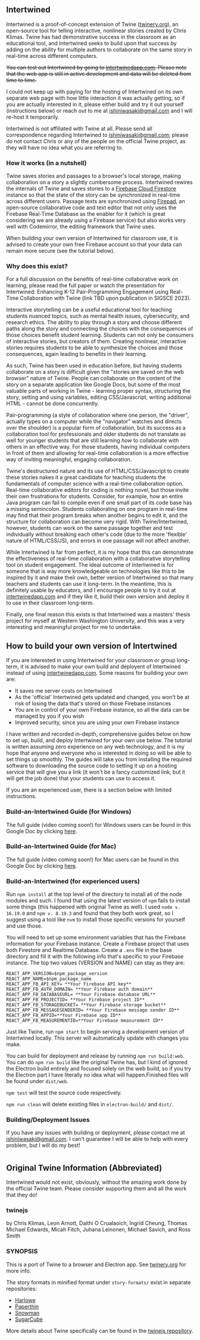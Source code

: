 ## Intertwined
Intertwined is a proof-of-concept extension of Twine ([twinery.org](https://twinery.org)), an open-source tool for telling interactive, nonlinear stories created by Chris Klimas. Twine has had demonstrative success in the classroom as an educational tool, and Intertwined seeks to build upon that success by adding on the ability for multiple authors to collaborate on the same story in real-time across different computers.

~~You can test out Intertwined by going to [intertwinedapp.com](https://intertwinedapp.com). Please note that the web app is still in active development and data will be deleted from time to time.~~

I could not keep up with paying for the hosting of Intertwined on its own separate web page with how little interaction it was actually getting, so if you are actually interested in it, please either build and try it out yourself (instructions below) or reach out to me at ishiniwasaki@gmail.com and I will re-host it temporarily. 

Intertwined is not affiliated with Twine at all. Please send all correspondence regarding Intertwined to ishiniwasaki@gmail.com; please do not contact Chris or any of the people on the official Twine project, as they will have no idea what you are referring to.

### How it works (in a nutshell)

Twine saves stories and passages to a browser's local storage, making collaboration on a story a slightly cumbersome process. Intertwined rewires the internals of Twine and saves stories to a [Firebase Cloud Firestore](https://firebase.google.com/docs/firestore) instance so that the state of the story can be synchronized in real-time across different users. Passage texts are synchronized using [Firepad](https://firepad.io), an open-source collaborative code and text editor that not only uses the Firebase Real-Time Database as the enabler for it (which is great considering we are already using a Firebase service) but also works very well with Codemirror, the editing framework that Twine uses.

When building your own version of Intertwined for classroom use, it is advised to create your own free Firebase account so that your data can remain more secure (see the tutorial below).

### Why does this exist?

For a full discussion on the benefits of real-time collaborative work on learning, please read the full paper or watch the presentation for Intertwined: Enhancing K-12 Pair-Programming Engagement using Real-Time Collaboration with Twine (link TBD upon publication in SIGSCE 2023).

Interactive storytelling can be a useful educational tool for teaching students nuanced topics, such as mental health issues, cybersecurity, and research ethics. The ability to play through a story and choose different paths along the story and connecting the choices with the consequences of those choices benefit student learning. Students can not only be consumers of interactive stories, but creators of them. Creating nonlinear, interactive stories requires students to be able to synthesize the choices and those consequences, again leading to benefits in their learning.

As such, Twine has been used in education before, but having students collaborate on a story is difficult given the "stories are saved on the web browser" nature of Twine. People can collaborate on the content of the story on a separate application like Google Docs, but some of the most valuable parts of working in Twine - learning proper syntax, structuring the story, setting and using variables, editing CSS/Javascript, writing additional HTML - cannot be done concurrently.

Pair-programming (a style of collaboration where one person, the "driver", actually types on a computer while the "navigator" watches and directs over the shoulder) is a popular form of collaboration, but its success as a collaboration tool for professionals and older students do not translate as well for younger students that are still learning *how* to collaborate with others in an effective way. For those students, having individual computers in front of them and allowing for real-time collaboration is a more effective way of inviting meaningful, engaging collaboration.

Twine's destructured nature and its use of HTML/CSS/Javascript to create these stories nakes it a great candidate for teaching students the fundamentals of computer science with a real-time collaboration option. Real-time collaborative editors for coding is nothing novel, but those invite their own frustrations for students. Consider, for example, how an entire Java program can fail to compile even if one small part of its code base has a missing semincolon. Students collaborating on one program in real-time may find that their program breaks when another begins to edit it, and the structure for collaboration can become very rigid. With Twine/Intertwined, however, students can work on the same passage together and test individually without breaking each other's code (due to the more 'flexible' nature of HTML/CSS/JS), and errors in one passage will not affect another.

While Intertwined is far from perfect, it is my hope that this can demonstrate the effectiveness of real-time collaboration with a collaborative storytelling tool on student engagement. The ideal outcome of Intertwined is for someone that is way more knowledgeable on technologies like this to be inspired by it and make their own, better version of Intertwined so that many teachers and students can use it long-term. In the meantime, this is definitely usable by educators, and I encourage people to try it out at [intertwinedapp.com](https://intertwinedapp.com) and if they like it, build their own version and deploy it to use in their classroom long-term.

Finally, one final reason this exists is that Intertwined was a masters' thesis project for myself at Western Washington University, and this was a very interesting and meaningful project for me to undertake.

## How to build your own version of Intertwined

If you are interested in using Intertwined for your classroom or group long-term, it is advised to make your own build and deployent of Intertwined instead of using [intertwinedapp.com](https://intertwinedapp.com). Some reasons for building your own are:

- It saves me server costs on Intertwined
- As the 'official' Intertwined gets updated and changed, you won't be at risk of losing the data that's stored on those Firebase instances
- You are in control of your own Firebase instance, so all the data can be managed by you if you wish
- Improved security, since you are using your own Firebase instance

I have written and recorded in-depth, comprehensive guides below on how to set up, build, and deploy Intertwined for your own use below. The tutorial is written assuming zero experience on any web technology, and it is my hope that anyone and everyone who is interested in doing so will be able to set things up smoothly. The guides will take you from installing the required software to downloading the source code to setting it up on a hosting service that will give you a link (it won't be a fancy customized link, but it will get the job done) that your students can use to access it.

If you are an experienced user, there is a section below with limited instructions.

### Build-an-Intertwined Guide (for Windows)

The full guide (video coming soon!) for Windows users can be found in this Google Doc by clicking [here](https://docs.google.com/document/d/1_Hr7p6dKw3aDZh_qTMeqSWuDN38_eLwGCG2WpeIZt14/edit?usp=sharing).

### Build-an-Intertwined Guide (for Mac)

The full guide (video coming soon!) for Mac users can be found in this Google Doc by clicking [here](https://docs.google.com/document/d/1_mLqJVHI_T32qyCHFi0BRF7PxjlKxVGC0W2HHGNnbVw/edit?usp=sharing).

### Build-an-Intertwined (for experienced users)

Run `npm install` at the top level of the directory to install all of the node modules and such. I found that using the latest version of `npm` fails to install some things (this happened with original Twine as well). I used `node v. 16.19.0` and `npm v. 8.19.3` and found that they both work great, so I suggest using a tool like `nvm` to install those specific versions for yourself and use those.

You will need to set up some environment variables that has the Firebase information for your Firebase instance. Create a Firebase project that uses both Firestore and Realtime Database. Create a `.env` file in the base directory and fill it with the following info that's specific to your Firebase instance. The top two values (VERSION and NAME) can stay as they are:

```
REACT_APP_VERSION=$npm_package_version
REACT_APP_NAME=$npm_package_name
REACT_APP_FB_API_KEY= **Your Firebase API key**
REACT_APP_FB_AUTH_DOMAIN= **Your Firebase auth domain**
REACT_APP_FB_DATABASEURL= **Your Firebase database URL**
REACT_APP_FB_PROJECTID= **Your Firebase project ID**
REACT_APP_FB_STORAGEBUCKET= **Your Firebase storage bucket**
REACT_APP_FB_MESSAGESENDERID= **Your Firebase message sender ID**
REACT_APP_FB_APPID=**Your Firebase app ID**
REACT_APP_FB_MEASUREMENTID=**Your Firebase measurement ID**
```

Just like Twine, run `npm start` to begin serving a development version of Intertwined locally. This server will automatically update with changes you make.

You can build for deployment and release by running `npm run build:web`. You can do `npm run build` like the original Twine has, but I kind of ignored the Electron build entirely and focused solely on the web build, so if you try the Electron part I have literally no idea what will happen.Finished files will be found under `dist/web`.

`npm test` will test the source code respectively.

`npm run clean` will delete existing files in `electron-build/` and `dist/`.

### Building/Deployment Issues
If you have any issues with building or deployment, please contact me at ishiniwasaki@gmail.com. I can't guarantee I will be able to help with every problem, but I will do my best! 

#
## Original Twine Information (Abbreviated)

Intertwined would not exist, obviously, without the amazing work done by the official Twine team. Please consider supporting them and all the work that they do!

### twinejs

by Chris Klimas, Leon Arnott, Daithi O Crualaoich, Ingrid Cheung, Thomas Michael
Edwards, Micah Fitch, Juhana Leinonen, Michael Savich, and Ross Smith

### SYNOPSIS

This is a port of Twine to a browser and Electron app. See
[twinery.org](https://twinery.org) for more info.

The story formats in minified format under `story-formats/` exist in separate
repositories:

-   [Harlowe](https://bitbucket.org/_L_/harlowe)
-   [Paperthin](https://github.com/klembot/paperthin)
-   [Snowman](https://github.com/klembot/snowman)
-   [SugarCube](https://bitbucket.org/tmedwards/sugarcube)

More details about Twine specifically can be found in the [twinejs repository](https://github.com/klembot/twinejs).
